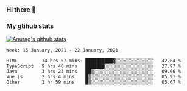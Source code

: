 ### Hi there 👋

### My gtihub stats

[![Anurag's github stats](https://github-readme-stats.vercel.app/api?username=gaozhidong)](https://github.com/gaozhidong/github-readme-stats)

<!--START_SECTION:waka-->
```text
Week: 15 January, 2021 - 22 January, 2021

HTML         14 hrs 57 mins  ██████████▓░░░░░░░░░░░░░░   42.64 % 
TypeScript   9 hrs 48 mins   ███████░░░░░░░░░░░░░░░░░░   27.97 % 
Java         3 hrs 23 mins   ██▒░░░░░░░░░░░░░░░░░░░░░░   09.66 % 
Vue.js       2 hrs 4 mins    █▒░░░░░░░░░░░░░░░░░░░░░░░   05.91 % 
Other        1 hr 59 mins    █▒░░░░░░░░░░░░░░░░░░░░░░░   05.67 % 
```
<!--END_SECTION:waka-->